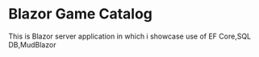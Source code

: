 # Blazor Game Catalog
This is Blazor server application in which i showcase use of EF Core,SQL DB,MudBlazor

